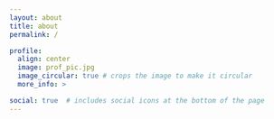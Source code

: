 ```yaml
---
layout: about
title: about
permalink: /

profile:
  align: center
  image: prof_pic.jpg
  image_circular: true # crops the image to make it circular
  more_info: >

social: true  # includes social icons at the bottom of the page
---
```

